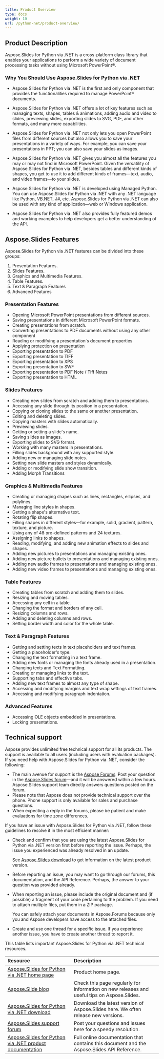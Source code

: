 ```yaml
---
title: Product Overview
type: docs
weight: 10
url: /python-net/product-overview/
---
```




## **Product Description**
Aspose.Slides for Python via .NET is a cross-platform class library that enables your applications to perform a wide variety of document processing tasks without using Microsoft PowerPoint®.

### Why You Should Use Aspose.Slides for Python via .NET

- Aspose.Slides for Python via .NET is the first and only component that provides the functionalities required to manage PowerPoint® documents. 
- Aspose.Slides for Python via .NET offers a lot of key features such as managing texts, shapes, tables & animations, adding audio and video to slides, previewing slides, exporting slides to SVG, PDF, and other formats, and many more capabilities. 
- Aspose.Slides for Python via .NET not only lets you open PowerPoint files from different sources but also allows you to save your presentations in a variety of ways. For example, you can save your presentations in PPT; you can also save your slides as images. 

- Aspose.Slides for Python via .NET gives you almost all the features you may or may not find in Microsoft PowerPoint. Given the versatility of Aspose.Slides for Python via .NET, besides tables and different kinds of shapes, you get to use it to add different kinds of frames—text, audio, and video frames—to your slides. 
- Aspose.Slides for Python via .NET is developed using Managed Python. You can use Aspose.Slides for Python via .NET with any .NET language like Python, VB.NET, J#, etc. Aspose.Slides for Python via .NET can also be used with any kind of application—web or Windows application. 
- Aspose.Slides for Python via .NET also provides fully featured demos and working examples to help developers get a better understanding of the API.


## **Aspose.Slides Features**
Aspose.Slides for Python via .NET features can be divided into these groups:

1. Presentation Features.
1. Slides Features.
1. Graphics and Multimedia Features.
1. Table Features.
1. Text & Paragraph Features
1. Advanced Features
### **Presentation Features**
- Opening Microsoft PowerPoint presentations from different sources.
- Saving presentations in different Microsoft PowerPoint formats.
- Creating presentations from scratch.
- Converting presentations to PDF documents without using any other component
- Reading or modifying a presentation's document properties
- Applying protection on presentation
- Exporting presentation to PDF
- Exporting presentation to TIFF
- Exporting presentation to XPS
- Exporting presentation to SWF
- Exporting presentation to PDF Note / Tiff Notes
- Exporting presentation to HTML
### **Slides Features**
- Creating new slides from scratch and adding them to presentations.
- Accessing any slide through its position in a presentation.
- Copying or cloning slides to the same or another presentation.
- Editing and deleting slides.
- Copying masters with slides automatically.
- Previewing slides.
- Getting or setting a slide's name.
- Saving slides as images.
- Exporting slides to SVG format.
- Working with many masters in presentations.
- Filling slides background with any supported style.
- Adding new or managing slide notes.
- Setting new slide masters and styles dynamically.
- Adding or modifying slide show transition.
- Adding Morph Transitions
### **Graphics & Multimedia Features**
- Creating or managing shapes such as lines, rectangles, ellipses, and polylines.
- Managing line styles in shapes.
- Getting a shape's alternative text.
- Rotating flip shapes.
- Filling shapes in different styles—for example, solid, gradient, pattern, texture, and picture.
- Using any of 48 pre-defined patterns and 24 textures.
- Assigning links to shapes.
- Reading, modifying, and adding new animation effects to slides and shapes.
- Adding new pictures to presentations and managing existing ones.
- Adding new picture bullets to presentations and managing existing ones.
- Adding new audio frames to presentations and managing existing ones.
- Adding new video frames to presentations and managing existing ones.
### **Table Features**
- Creating tables from scratch and adding them to slides.
- Resizing and moving tables.
- Accessing any cell in a table.
- Changing the format and borders of any cell.
- Resizing columns and rows.
- Adding and deleting columns and rows.
- Setting border width and color for the whole table.
### **Text & Paragraph Features**
- Getting and setting texts in text placeholders and text frames.
- Getting a placeholder's type.
- Changing the text formatting in a text frame.
- Adding new fonts or managing the fonts already used in a presentation.
- Changing texts and Text Formatting.
- Creating or managing links to the text.
- Supporting tabs and effective tabs.
- Adding new text frames to almost any type of shape.
- Accessing and modifying margins and text wrap settings of text frames.
- Accessing and modifying paragraph indentation.
### **Advanced Features**
- Accessing OLE objects embedded in presentations.
- Locking presentations.

## **Technical support**
Aspose provides unlimited free technical support for all its products. The support is available to all users (including users with evaluation packages). If you need help with Aspose.Slides for Python via .NET, consider the following:

- The main avenue for support is the [Aspose Forums](https://forum.aspose.com/). Post your question in the [Aspose.Slides forum](https://forum.aspose.com/c/slides/11)—and it will be answered within a few hours. Aspose.Slides support team directly answers questions posted on the forum.
- Please note that Aspose does not provide technical support over the phone. Phone support is only available for sales and purchase questions.
- When expecting a reply in the forums, please be patient and make evaluations for time zone differences.

If you have an issue with Aspose.Slides for Python via .NET, follow these guidelines to resolve it in the most efficient manner:

- Check and confirm that you are using the latest Aspose.Slides for Python via .NET version first before reporting the issue. Perhaps, the issue you experienced was already resolved in an update.  

  See [Aspose.Slides download](https://pypi.org/project/aspose.slides/) to get information on the latest product version.

- Before reporting an issue, you may want to go through our forums, this documentation, and the API Reference. Perhaps, the answer to your question was provided already. 

- When reporting an issue, please include the original document and (if possible) a fragment of your code pertaining to the problem. If you need to attach multiple files, put them in a ZIP package. 

  You can safely attach your documents in Aspose.Forums because only you and Aspose developers have access to the attached files.

- Create and use one thread for a specific issue. If you experience another issue, you have to create another thread to report it. 

This table lists important Aspose.Slides for Python via .NET technical resources.

|**Resource**|**Description**|
| :- | :- |
|[Aspose.Slides for Python via .NET home page](https://products.aspose.com/slides/python-net/)|Product home page.|
|[Aspose.Slide blog](https://blog.aspose.com/category/slides/)|Check this page regularly for information on new releases and useful tips on Aspose.Slides.|
|[Aspose.Slides for Python via .NET download](https://pypi.org/project/aspose.slides/)|Download the latest version of Aspose.Slides here. We often release new versions.|
|[Aspose.Slides support forum](https://forum.aspose.com/c/slides/11)|Post your questions and issues here for a speedy resolution.|
|[Aspose.Slides for Python via .NET product documentation](/slides/python-net/)|Full online documentation that contains this document and the Aspose.Slides API Reference.|

